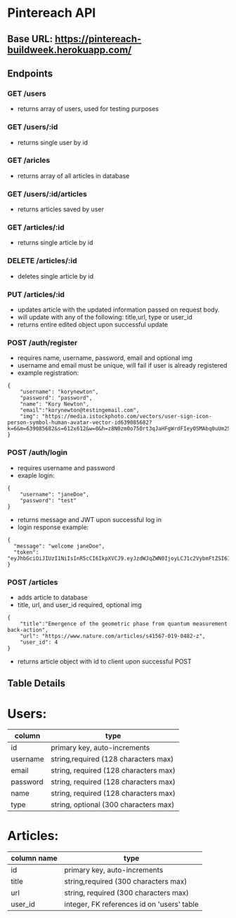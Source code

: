 # Pintereach API

## Base URL: https://pintereach-buildweek.herokuapp.com/

## Endpoints

### GET /users

- returns array of users, used for testing purposes

### GET /users/:id

- returns single user by id

### GET /aricles

- returns array of all articles in database

### GET /users/:id/articles

- returns articles saved by user

### GET /articles/:id

- returns single article by id

### DELETE /articles/:id

- deletes single article by id

### PUT /articles/:id

- updates article with the updated information passed on request body.
- will update with any of the following: title,url, type or user_id
- returns entire edited object upon successful update

### POST /auth/register

- requires name, username, password, email and optional img
- username and email must be unique, will fail if user is already registered
- example registration:

```
{
	"username": "korynewton",
	"password": "password",
	"name": "Kory Newton",
	"email":"korynewton@testingemail.com",
	"img": "https://media.istockphoto.com/vectors/user-sign-icon-person-symbol-human-avatar-vector-id639085682?k=6&m=639085682&s=612x612&w=0&h=z8N0zm0o750rt3qJaHFgWrdFIeyOSMAbq0uUm25bTm4="
}
```

### POST /auth/login

- requires username and password
- exaple login:

```
{
	"username": "janeDoe",
	"password": "test"
}
```

- returns message and JWT upon successful log in
- login response example:

```
{
  "message": "welcome janeDoe",
  "token": "eyJhbGciOiJIUzI1NiIsInR5cCI6IkpXVCJ9.eyJzdWJqZWN0IjoyLCJ1c2VybmFtZSI6ImphbmVEb2UiLCJyb2xlcyI6WyJVc2VyIl0sImlhdCI6MTU1NTM4MDQxMywiZXhwIjoxNTU1NDY2ODEzfQ.P6bGrwC_4uNu9aKK2_C2YWcs0EdChOJIGeQ6EIje5no"
}
```

### POST /articles

- adds article to database
- title, url, and user_id required, optional img

```
{
	"title":"Emergence of the geometric phase from quantum measurement back-action",
	"url": "https://www.nature.com/articles/s41567-019-0482-z",
	"user_id": 4
}
```

- returns article object with id to client upon successful POST

## Table Details

# Users:

| column   | type                                  |
| -------- | ------------------------------------- |
| id       | primary key, auto-increments          |
| username | string,required (128 characters max)  |
| email    | string, required (128 characters max) |
| password | string, required (128 characters max) |
| name     | string, required (128 characters max) |
| type      | string, optional (300 characters max) |

# Articles:

| column name | type                                       |
| ----------- | ------------------------------------------ |
| id          | primary key, auto-increments               |
| title       | string,required (300 characters max)       |
| url         | string, required (300 characters max)      |
| user_id     | integer, FK references id on 'users' table |
